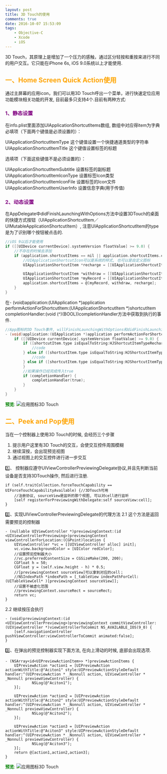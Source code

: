 ```yaml
---
layout: post
title: 3D Touch的使用
comments: true
date: 2016-10-07 15:53:09
tags:
    - Objective-C
    - Xcode
    - iOS
---
```

3D Touch，其原理上是增加了一个压力的感触，通过区分轻按和重按来进行不同的用户交互。它只能在iPhone 6s, iOS 9.0系统以上才能使用.
## <font color=orange>一、Home Screen Quick Action使用</font>
通过主屏幕的应用icon，我们可以用3D Touch呼出一个菜单，进行快速定位应用功能模块相关功能的开发, 目前最多只支持4个.目前有两种方式:

<!--more-->

### <font color=purple>1、静态设置</font>
在info.plist里面添加UIApplicationShortcutItems数组, 数组中对应得item为字典
必填项（下面两个键值是必须设置的）：

UIApplicationShortcutItemType 这个键值设置一个快捷通道类型的字符串 
UIApplicationShortcutItemTitle 这个键值设置标签的标题

选填项（下面这些键值不是必须设置的）：

UIApplicationShortcutItemSubtitle 设置标签的副标题
UIApplicationShortcutItemIconType 设置标签Icon类型
UIApplicationShortcutItemIconFile  设置标签的Icon文件
UIApplicationShortcutItemUserInfo 设置信息字典(用于传值)

### <font color=purple>2、动态设置</font>
在AppDelegate中didFinishLaunchingWithOptions方法中设置3DTouch的桌面的快捷方式按钮（UIApplicationShortcutItem／UIMutableApplicationShortcutItem）, 注意UIApplicationShortcutItem的type是为了识别哪个按钮被点击的.

```objectivec
//iOS 9以后才能使用
if ([[UIDevice currentDevice].systemVersion floatValue] >= 9.0) {
    //不存在的时候去添加
    if (application.shortcutItems == nil || application.shortcutItems.count == 0) {
        //UIApplicationShortcutIcon可以是系统的样式, 也可以是自定义图标
        UIApplicationShortcutItem *recharge = [[UIApplicationShortcutItem alloc] initWithType:HJShortcutItemTypeRecharge localizedTitle:@"快速充值" localizedSubtitle:@"" icon:[UIApplicationShortcutIcon iconWithTemplateImageName:@"recharge"] userInfo:nil];

        UIApplicationShortcutItem *withdraw = [[UIApplicationShortcutItem alloc] initWithType:HJShortcutItemTypeWithdraw localizedTitle:@"提现" localizedSubtitle:@"" icon:[UIApplicationShortcutIcon iconWithTemplateImageName:@"withdraw"] userInfo:nil];
        UIApplicationShortcutItem *myRecord = [[UIApplicationShortcutItem alloc] initWithType:HJShortcutItemTypeMyRecord localizedTitle:@"账单" localizedSubtitle:@"" icon:[UIApplicationShortcutIcon iconWithTemplateImageName:@"myRecord"] userInfo:nil];
        application.shortcutItems = @[myRecord, withdraw, recharge];
    }
}
```

在- (void)application:(UIApplication \*)application performActionForShortcutItem:(UIApplicationShortcutItem \*)shortcutItem completionHandler:(void (^)(BOOL))completionHandler方法中获取到执行的事件. 
```objectivec
//App图标的3D Touch事件, willFinishLaunchingWithOptions和didFinishLaunchingWithOptions返回true才会执行
- (void)application:(UIApplication *)application performActionForShortcutItem:(UIApplicationShortcutItem *)shortcutItem completionHandler:(void (^)(BOOL))completionHandler {
    if ([[UIDevice currentDevice].systemVersion floatValue] >= 9.0) {
        if ([shortcutItem.type isEqualToString:HJShortcutItemTypeRecharge]) {//充值
            //code
        } else if ([shortcutItem.type isEqualToString:HJShortcutItemTypeWithdraw]) {
            //code
        } else if ([shortcutItem.type isEqualToString:HJShortcutItemTypeMyRecord]) {
        }
        //如果操作已经完成传入true
        if (completionHandler) {
            completionHandler(true);
        }
    }
}
```
<font color=green>__预览__:</font>
![应用图标3D Touch](http://oak4eha4y.bkt.clouddn.com/3dtouch_icon.png)

## <font color=orange>二、Peek and Pop使用</font>
当在一个控制器上使用3D Touch的时候, 会经历三个步骤
1. 提示用户这里有3D Touch的交互，会使交互控件周围模糊
2. 继续深按，会出现预览视图
3. 通过视图上的交互控件进行进一步交互

1️⃣、 控制器应遵守UIViewControllerPreviewingDelegate协议,并且先判断当前设备是否支持3DTouch操作, 然后进行注册.
```
if (self.traitCollection.forceTouchCapability == UIForceTouchCapabilityAvailable) {//3DTouch可用
    //注册协议, sourceView是监听的那个视图, 可以对cell进行监听
    [self registerForPreviewingWithDelegate:self sourceView:cell];
}
```
2️⃣、实现UIViewControllerPreviewingDelegate的代理方法
2.1 这个方法是返回需要预览的控制器
```
- (nullable UIViewController *)previewingContext:(id <UIViewControllerPreviewing>)previewingContext viewControllerForLocation:(CGPoint)location {
    UIViewController *vc = [[UIViewController alloc] init];
    vc.view.backgroundColor = [UIColor redColor];
    //设置预览控制器大小
    //vc.preferredContentSize = CGSizeMake(200, 200);
    CGFloat h = 50;
    CGFloat y = (self.view.height - h) * 0.5;
    //[previewingContext sourceView]可以拿到对应的cell；
    //NSIndexPath *indexPath = [_tableView indexPathForCell:(UITableViewCell* )[previewingContext sourceView]];
    //设置不被虚化范围
    //previewingContext.sourceRect = sourceRect;
    return vc;
}
```
2.2 继续按压会执行
```
- (void)previewingContext:(id <UIViewControllerPreviewing>)previewingContext commitViewController:(UIViewController *)viewControllerToCommit NS_AVAILABLE_IOS(9_0) {
    [self.navigationController pushViewController:viewControllerToCommit animated:false];
}
```
3️⃣、在弹出的预览控制器实现下面方法, 在向上滑动的时候, 底部会出现选项.
```
- (NSArray<id<UIPreviewActionItem>> *)previewActionItems {
    UIPreviewAction *action1 = [UIPreviewAction actionWithTitle:@"Aciton1" style:UIPreviewActionStyleDefault handler:^(UIPreviewAction * _Nonnull action, UIViewController * _Nonnull previewViewController) {
            NSLog(@"Aciton1");
    }];

    UIPreviewAction *action2 = [UIPreviewAction actionWithTitle:@"Aciton2" style:UIPreviewActionStyleDefault handler:^(UIPreviewAction * _Nonnull action, UIViewController * _Nonnull previewViewController) {
            NSLog(@"Aciton2");
    }];

    UIPreviewAction *action3 = [UIPreviewAction actionWithTitle:@"Aciton3" style:UIPreviewActionStyleDefault handler:^(UIPreviewAction * _Nonnull action, UIViewController * _Nonnull previewViewController) {
            NSLog(@"Aciton3");
    }];
    return @[action1,action2,action3];
}
```
<font color=green>__预览__:</font>
![应用图标3D Touch](http://oak4eha4y.bkt.clouddn.com/peek-pop.png)




